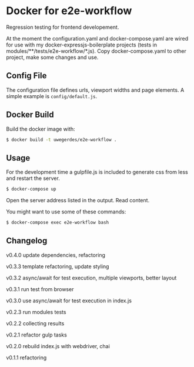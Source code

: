 # Docker for e2e-workflow

Regression testing for frontend developement.

At the moment the configuration.yaml and docker-compose.yaml are wired for use with my docker-expressjs-boilerplate projects (tests in modules/**/tests/e2e-workflow/*.js). Copy docker-compose.yaml to other project, make some changes and use.

## Config File

The configuration file defines urls, viewport widths and page elements. A simple example is `config/default.js`.

## Docker Build

Build the docker image with:

```bash
$ docker build -t uwegerdes/e2e-workflow .
```

## Usage

For the development time a gulpfile.js is included to generate css from less and restart the server.

```bash
$ docker-compose up
```

Open the server address listed in the output. Read content.

You might want to use some of these commands:

```bash
$ docker-compose exec e2e-workflow bash
```

## Changelog

v0.4.0 update dependencies, refactoring

v0.3.3 template refactoring, update styling

v0.3.2 async/await for test execution, multiple viewports, better layout

v0.3.1 run test from browser

v0.3.0 use async/await for test execution in index.js

v0.2.3 run modules tests

v0.2.2 collecting results

v0.2.1 refactor gulp tasks

v0.2.0 rebuild index.js with webdriver, chai

v0.1.1 refactoring
